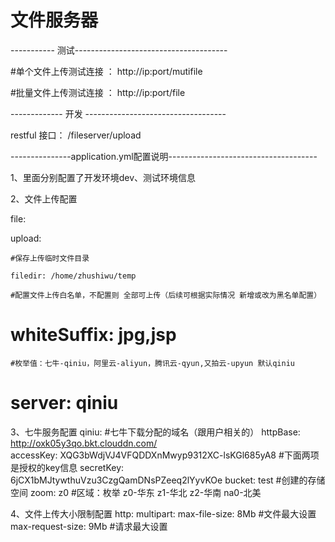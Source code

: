 # 文件服务器

----------- 测试--------------------------------------

#单个文件上传测试连接 ：
http://ip:port/mutifile


#批量文件上传测试连接 ：
http://ip:port/file

------------- 开发 -----------------------------------

restful 接口：
    /fileserver/upload
    
---------------application.yml配置说明-------------------------------------

1、里面分别配置了开发环境dev、测试环境信息

2、文件上传配置

file: 

  upload:
  
    #保存上传临时文件目录
    
    filedir: /home/zhushiwu/temp 
    
    #配置文件上传白名单，不配置则 全部可上传（后续可根据实际情况 新增或改为黑名单配置）
    
#   whiteSuffix: jpg,jsp    
    #枚举值：七牛-qiniu，阿里云-aliyun，腾讯云-qyun,又拍云-upyun 默认qiniu
#   server: qiniu 

3、七牛服务配置
qiniu:
  #七牛下载分配的域名（跟用户相关的）
  httpBase: http://oxk05y3qo.bkt.clouddn.com/    
  accessKey: XQG3bWdjVJ4VFQDDXnMwyp9312XC-lsKGl685yA8  #下面两项是授权的key信息
  secretKey: 6jCX1bMJtywthuVzu3CzgQamDNsPZeeq2lYyvKOe
  bucket: test   #创建的存储空间
  zoom: z0   #区域：枚举 z0-华东 z1-华北 z2-华南 na0-北美
  
  
4、文件上传大小限制配置
http:
    multipart:
      max-file-size: 8Mb    #文件最大设置
      max-request-size: 9Mb #请求最大设置

